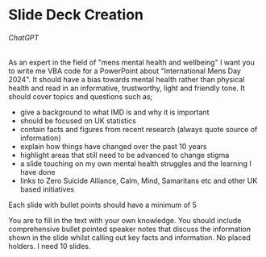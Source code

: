 # Slide Deck Creation

###### ChatGPT

As an expert in the field of "mens mental health and wellbeing" I want you to write me VBA code for a PowerPoint about "International Mens Day 2024". It should have a bias towards mental health rather than physical health and read in an informative, trustworthy, light and friendly tone. It should cover topics and questions such as; 
- give a background to what IMD is and why it is important
- should be focused on UK statistics
- contain facts and figures from recent research (always quote source of information)
- explain how things have changed over the past 10 years 
- highlight areas that still need to be advanced to change stigma
- a slide touching on my own mental health struggles and the learning I have done
- links to Zero Suicide Alliance, Calm, Mind, Samaritans etc and other UK based initiatives

Each slide with bullet points should have a minimum of 5

You are to fill in the text with your own knowledge.
You should include comprehensive bullet pointed speaker notes that discuss the information shown in the slide whilst calling out key facts and information.
No placed holders.
I need 10 slides.

<!-- Delete these instructions before submitting to ChtGPT -->
<!-- Once created, open PowerPoint and press F11 to open VBA -->
<!-- Insert Module -->
<!-- Paste Code -->
<!-- F10 to run -->
